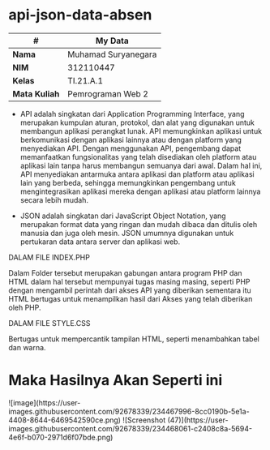 # api-json-data-absen

| #               | My Data               |
| --------------- | -----------------     |
| **Nama**        | Muhamad Suryanegara   |
| **NIM**         | 312110447             |
| **Kelas**       | TI.21.A.1             |
| **Mata Kuliah** | Pemrograman Web 2     |

- API adalah singkatan dari Application Programming Interface, yang merupakan kumpulan aturan, protokol, dan alat yang digunakan untuk membangun aplikasi perangkat lunak. API memungkinkan aplikasi untuk berkomunikasi dengan aplikasi lainnya atau dengan platform yang menyediakan API. Dengan menggunakan API, pengembang dapat memanfaatkan fungsionalitas yang telah disediakan oleh platform atau aplikasi lain tanpa harus membangun semuanya dari awal. Dalam hal ini, API menyediakan antarmuka antara aplikasi dan platform atau aplikasi lain yang berbeda, sehingga memungkinkan pengembang untuk mengintegrasikan aplikasi mereka dengan aplikasi atau platform lainnya secara lebih mudah.

- JSON adalah singkatan dari JavaScript Object Notation, yang merupakan format data yang ringan dan mudah dibaca dan ditulis oleh manusia dan juga oleh mesin. JSON umumnya digunakan untuk pertukaran data antara server dan aplikasi web. 

<p>DALAM FILE INDEX.PHP</p>
Dalam Folder tersebut merupakan gabungan antara program PHP dan HTML dalam hal tersebut mempunyai tugas masing masing, seperti PHP dengan mengambil perintah dari akses API yang diberikan sementara itu HTML bertugas untuk menampilkan hasil dari Akses yang telah diberikan oleh PHP.

<p>
</P>
<p>DALAM FILE STYLE.CSS</p>
Bertugas untuk mempercantik tampilan HTML, seperti menambahkan tabel dan warna.

<h1> Maka Hasilnya Akan Seperti ini</h1>
![image](https://user-images.githubusercontent.com/92678339/234467996-8cc0190b-5e1a-4408-8644-6469542590ce.png)
![Screenshot (47)](https://user-images.githubusercontent.com/92678339/234468061-c2408c8a-5694-4e6f-b070-2971d6f07bde.png)



